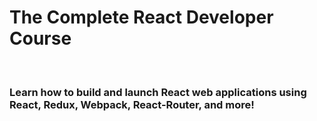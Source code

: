 # The Complete React Developer Course 
<br>

### Learn how to build and launch React web applications using React, Redux, Webpack, React-Router, and more!
